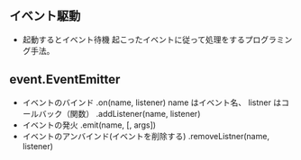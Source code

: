 ## イベント駆動
- 起動するとイベント待機
起こったイベントに従って処理をするプログラミング手法。

## event.EventEmitter
- イベントのバインド
.on(name, listener)
name はイベント名、 listner はコールバック（関数）
.addListener(name, listener)
- イベントの発火
.emit(name, [, args])
- イベントのアンバインド(イベントを削除する)
.removeListner(name, listener)